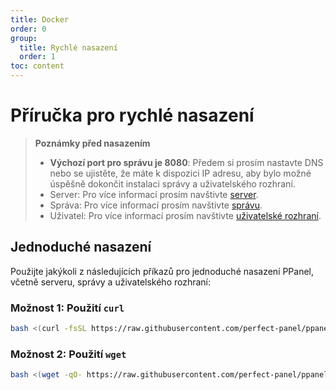 ```yaml
---
title: Docker
order: 0
group:
  title: Rychlé nasazení
  order: 1
toc: content
---
```


# Příručka pro rychlé nasazení

> **Poznámky před nasazením**
>
> - **Výchozí port pro správu je 8080**: Předem si prosím nastavte DNS nebo se ujistěte, že máte k dispozici IP adresu, aby bylo možné úspěšně dokončit instalaci správy a uživatelského rozhraní.
> - Server: Pro více informací prosím navštivte [server](/guide/server).
> - Správa: Pro více informací prosím navštivte [správu](/guide/admin).
> - Uživatel: Pro více informací prosím navštivte [uživatelské rozhraní](/guide/user).

## Jednoduché nasazení

Použijte jakýkoli z následujících příkazů pro jednoduché nasazení PPanel, včetně serveru, správy a uživatelského rozhraní:

### Možnost 1: Použití `curl`

```bash
bash <(curl -fsSL https://raw.githubusercontent.com/perfect-panel/ppanel-script/refs/heads/main/install.sh)
```

### Možnost 2: Použití `wget`

```bash
bash <(wget -qO- https://raw.githubusercontent.com/perfect-panel/ppanel-script/refs/heads/main/install.sh)
```

